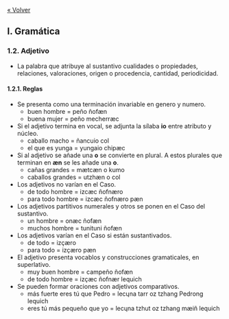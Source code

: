 [&laquo; Volver](./#/doc/README.md)

## I. Gramática

### 1.2. Adjetivo

*   La palabra que atribuye al sustantivo cualidades o propiedades, relaciones, valoraciones, origen o procedencia, cantidad, periodicidad.

#### 1.2.1. Reglas

*   Se presenta como una terminación invariable en genero y numero.
    *   buen hombre = peño ñofæn
    *   buena mujer = peño mecherræc
*   Si el adjetivo termina en vocal, se adjunta la sílaba **io** entre atributo y núcleo.
    *   caballo macho = ñancuio col
    *   el que es yunga = yungaio chipæc
*   Si al adjetivo se añade una **o** se convierte en plural. A estos plurales que terminan en **æn** se les añade una **o**.
    *   cañas grandes = mætcæn o kumo
    *   caballos grandes = utzhæn o col
*   Los adjetivos no varían en el Caso.
    *   de todo hombre = izcæc ñofnæro
    *   para todo hombre = izcæc ñofnæro pæn
*   Los adjetivos partitivos numerales y otros se ponen en el Caso del sustantivo.
    *   un hombre = onæc ñofæn
    *   muchos hombre = tunituni ñofæn
*   Los adjetivos varían en el Caso si están sustantivados.
    *   de todo = izçæro
    *   para todo = izçæro pæn
*   El adjetivo presenta vocablos y construcciones gramaticales, en superlativo.
    *   muy buen hombre = campeño ñofæn
    *   de todo hombre = izçæc ñofnær lequich
*   Se pueden formar oraciones con adjetivos comparativos.
    *   más fuerte eres tú que Pedro = lecɥna tarr oz tzhang Pedrong lequich
    *   eres tú más pequeño que yo = lecɥna tzhut oz tzhang mæiñ lequich
